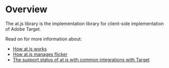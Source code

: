 # Overview

The at.js library is the implementation library for client-side implementation of Adobe Target.

Read on for more information about:

* [How at.js works](how-atjs-works.md)
* [How at.js manages flicker](manage-flicker-with-atjs.md)
* [The support status of at.js with common integrations with Target](target-atjs-integrations.md)
